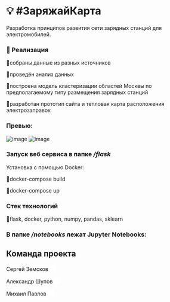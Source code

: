 # 💡 #ЗаряжайКарта
Разработка принципов развития сети зарядных станций для электромобилей.

### 🦾 Реализация
🔸собраны данные из разных источников

🔸проведён анализ данных

🔸построена модель кластеризации областей Москвы по предполагаемому типу размещения зарядных станций

🔸разработан прототип сайта и тепловая карта расположения электрозаправок


### Превью:
![image](https://user-images.githubusercontent.com/52978247/136696341-38273827-655d-4eae-993e-468bb251ad3a.png)
![image](https://user-images.githubusercontent.com/52978247/136696489-0996f1ca-2b99-4b9c-8371-a0584efd6322.png)



### Запуск веб сервиса в папке */flask*
Установка с помощью Docker:

🔸docker-compose build

🔸docker-compose up


### Стек технологий
🔸flask, docker, python, numpy, pandas, sklearn

### В папке */notebooks* лежат Jupyter Notebooks:



## Команда проекта
Сергей Земсков [<img src=https://github.com/png2378/telegram-icon-updater/blob/master/icons/icomute_22_0.png width="16" height="16"/>](https://t.me/sergiozemskov) 
[<img src=https://user-images.githubusercontent.com/52978247/136696810-84da93a0-de99-4d7f-b144-72a97ce5eea1.png width="16" height="16"/>](https://github.com/brut0)

Александр Шупов [<img src=https://github.com/png2378/telegram-icon-updater/blob/master/icons/icomute_22_0.png width="16" height="16"/>](https://t.me/Ax0107)
[<img src=https://user-images.githubusercontent.com/52978247/136696810-84da93a0-de99-4d7f-b144-72a97ce5eea1.png width="16" height="16"/>](https://github.com/Ax0107)


Михаил Павлов [<img src=https://github.com/png2378/telegram-icon-updater/blob/master/icons/icomute_22_0.png width="16" height="16"/>](https://t.me/MichaelPavlov)
[<img src=https://user-images.githubusercontent.com/52978247/136696810-84da93a0-de99-4d7f-b144-72a97ce5eea1.png width="16" height="16"/>](https://github.com/michael-pavlov)
